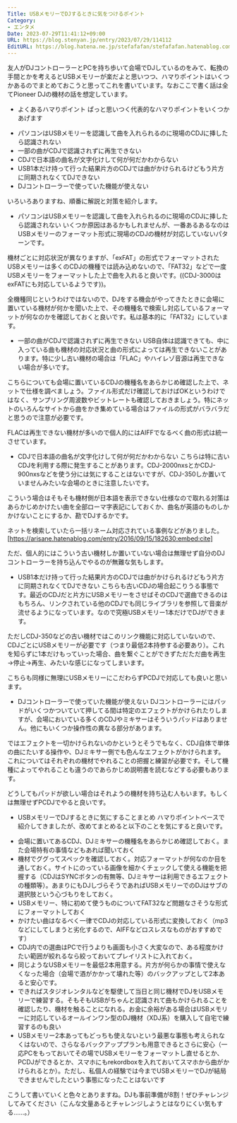 ```yaml
---
Title: USBメモリーでDJするときに気をつけるポイント
Category:
- エンタメ
Date: 2023-07-29T11:41:12+09:00
URL: https://blog.stenyan.jp/entry/2023/07/29/114112
EditURL: https://blog.hatena.ne.jp/stefafafan/stefafafan.hatenablog.com/atom/entry/820878482953629110
---
```


友人がDJコントローラーとPCを持ち歩いて会場でDJしているのをみて、転換の手間とかを考えるとUSBメモリーが楽だよと思いつつ、ハマりポイントはいくつかあるのでまとめておこうと思ってこれを書いています。なおここで書く話は全てPioneer DJの機材の話を想定しています。

* よくあるハマりポイント
ぱっと思いつく代表的なハマりポイントをいくつかあげます

+ パソコンはUSBメモリーを認識して曲を入れられるのに現場のCDJに挿したら認識されない
+ 一部の曲がCDJで認識されずに再生できない
+ CDJで日本語の曲名が文字化けして何が何だかわからない
+ USB1本だけ持って行った結果片方のCDJでは曲がかけられるけどもう片方に同期されなくてDJできない
+ DJコントローラーで使っていた機能が使えない

いろいろありますね、順番に解説と対策を紹介します。

* パソコンはUSBメモリーを認識して曲を入れられるのに現場のCDJに挿したら認識されない
いくつか原因はあるかもしれませんが、一番あるあるなのはUSBメモリーのフォーマット形式に現場のCDJの機材が対応していないパターンです。

機材ごとに対応状況が異なりますが、「exFAT」の形式でフォーマットされたUSBメモリーは多くのCDJの機種では読み込めないので、「FAT32」などで一度USBメモリーをフォーマットした上で曲を入れると良いです。((CDJ-3000はexFATにも対応しているようです))。

全機種同じというわけではないので、DJをする機会がやってきたときに会場に置いている機材が何かを聞いた上で、その機種名で検索し対応しているフォーマットが何なのかを確認しておくと良いです。私は基本的に「FAT32」にしています。

* 一部の曲がCDJで認識されずに再生できない
USB自体は認識できても、中に入っている曲も機材の対応状況と曲の形式によっては再生できないことがあります。特に少し古い機材の場合は「FLAC」やハイレゾ音源は再生できない場合が多いです。

こちらについても会場に置いているCDJの機種名をあらかじめ確認した上で、ネットで仕様を調べましょう。ファイル形式だけ確認しておけばOKというわけではなく、サンプリング周波数やビットレートも確認しておきましょう。特にネットのいろんなサイトから曲をかき集めている場合はファイルの形式がバラバラだと思うので注意が必要です。

FLACは再生できない機材が多いので個人的にはAIFFでなるべく曲の形式は統一させています。

* CDJで日本語の曲名が文字化けして何が何だかわからない
こちらは特に古いCDJを利用する際に発生することがあります。CDJ-2000nxsとかCDJ-900nxsなどを使う分には気にすることはないですが、CDJ-350しか置いていませんみたいな会場のときに注意したいです。

こういう場合はそもそも機材側が日本語を表示できない仕様なので取れる対策はあらかじめかけたい曲を全部ローマ字表記にしておくか、曲名が英語のものしかかけないことにするか、勘でDJするかです。

ネットを検索していたら一括リネーム対応されている事例などがありました。
[https://arisane.hatenablog.com/entry/2016/09/15/182630:embed:cite]

ただ、個人的にはこういう古い機材しか置いていない場合は無理せず自分のDJコントローラーを持ち込んでやるのが無難な気もします。

* USB1本だけ持って行った結果片方のCDJでは曲がかけられるけどもう片方に同期されなくてDJできない
こちらも古いCDJの場合起こりうる事態です。最近のCDJだと片方にUSBメモリーをさせばそのCDJで選曲できるのはもちろん、リンクされている他のCDJでも同じライブラリを参照して音楽が流せるようになっています。なので究極USBメモリー1本だけでDJができます。

ただしCDJ-350などの古い機材ではこのリンク機能に対応していないので、CDJごとにUSBメモリーが必要です（つまり最低2本持参する必要あり）。これを知らずに1本だけもっていった場合、曲を繋ぐことができずただただ曲を再生→停止→再生、みたいな感じになってしまいます。

こちらも同様に無理にUSBメモリーにこだわらずPCDJで対応しても良いと思います。

* DJコントローラーで使っていた機能が使えない
DJコントローラーにはパッドがいくつかついていて押してる間は特定のエフェクトがかけられたりしますが、会場においている多くのCDJやミキサーはそういうパッドはありません。他にもいくつか操作性の異なる部分があります。

ではエフェクトを一切かけられないのかというとそうでもなく、CDJ自体で単体の曲にたいする操作や、DJミキサー側でも色んなエフェクトがかけられます。これについてはそれぞれの機材でやれることの把握と練習が必要です。そして機種によってやれることも違うのであらかじめ説明書を読むなどする必要もあります。

どうしてもパッドが欲しい場合はそれようの機材を持ち込む人もいます。もしくは無理せずPCDJでやると良いです。

* USBメモリーでDJするときに気にすることまとめ
ハマりポイントベースで紹介してきましたが、改めてまとめると以下のことを気にすると良いです。

+ 会場に置いてあるCDJ、DJミキサーの機種名をあらかじめ確認しておく。また会場特有の事情などもあれば聞いておく
+ 機材でググってスペックを確認しておく。対応フォーマットが何なのか目を通しておく。サイトにのっている画像を細かくチェックして使える機能を把握する（CDJはSYNCボタンの有無等、DJミキサーは利用できるエフェクトの種類等）。あまりにもDJしづらそうであればUSBメモリーでのDJはサブの選択肢という心づもりをしておく。
+ USBメモリー、特に初めて使うものについてFAT32など問題なさそうな形式にフォーマットしておく
+ かけたい曲はなるべく一律でCDJの対応している形式に変換しておく（mp3などにしてしまうと劣化するので、AIFFなどロスレスなものがおすすめです）
+ CDJ内での選曲はPCで行うよりも画面も小さく大変なので、ある程度かけたい範囲が絞れるなら絞っておいてプレイリストに入れておく。
+ 同じようなUSBメモリーを最低2本用意する。片方が何らかの事情で使えなくなった場合（会場で酒がかかって壊れた等）のバックアップとして2本あると安心です。
+ できればスタジオレンタルなどを駆使して当日と同じ機材でDJをUSBメモリーで練習する。そもそもUSBがちゃんと認識されて曲もかけられることを確認したり、機材を触ることになれる。お金に余裕がある場合はUSBメモリーに対応しているオールインワン型のDJ機材（XDJ系）を購入して自宅で練習するのも良い
+ USBメモリー2本あってもどっちも使えないという最悪な事態も考えられなくはないので、さらなるバックアッププランも用意できるとさらに安心（一応PCをもっておいてその場でUSBメモリーをフォーマットし直せるとか、PCDJができるとか、スマホにもrekordboxを入れておいてスマホから曲がかけられるとか）。ただし、私個人の経験では今までUSBメモリーでDJが結局できませんでしたという事態になったことはないです

こうして書いていくと色々とありますね。DJも事前準備が8割！ぜひチャレンジしてみてください（こんな文量あるとチャレンジしようとはなりにくい気もする……。）
